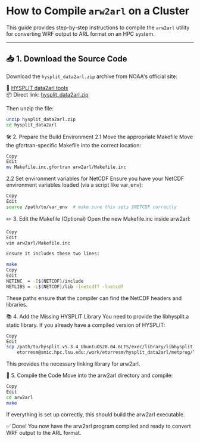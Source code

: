 # How to Compile `arw2arl` on a Cluster

This guide provides step-by-step instructions to compile the `arw2arl` utility for converting WRF output to ARL format on an HPC system.

---

## 📥 1. Download the Source Code

Download the `hysplit_data2arl.zip` archive from NOAA's official site:

📎 [HYSPLIT data2arl tools](https://www.ready.noaa.gov/HYSPLIT_data2arl.php)  
📦 Direct link: [hysplit_data2arl.zip](https://www.ready.noaa.gov/data/web/models/hysplit4/decoders/hysplit_data2arl.zip)

Then unzip the file:

```bash
unzip hysplit_data2arl.zip
cd hysplit_data2arl
```
🛠️ 2. Prepare the Build Environment
2.1 Move the appropriate Makefile
Move the gfortran-specific Makefile into the correct location:

```bash
Copy
Edit
mv Makefile.inc.gfortran arw2arl/Makefile.inc
```
2.2 Set environment variables for NetCDF
Ensure you have your NetCDF environment variables loaded (via a script like var_env):

```bash
Copy
Edit
source /path/to/var_env  # make sure this sets $NETCDF correctly
```
✏️ 3. Edit the Makefile (Optional)
Open the new Makefile.inc inside arw2arl:

```bash
Copy
Edit
vim arw2arl/Makefile.inc

Ensure it includes these two lines:

make
Copy
Edit
NETINC  = -I$(NETCDF)/include
NETLIBS = -L$(NETCDF)/lib -lnetcdff -lnetcdf
```
These paths ensure that the compiler can find the NetCDF headers and libraries.

📚 4. Add the Missing HYSPLIT Library
You need to provide the libhysplit.a static library. If you already have a compiled version of HYSPLIT:

```bash
Copy
Edit
scp /path/to/hysplit.v5.3.4_UbuntuOS20.04.6LTS/exec/library/libhysplit.a \
    etorresm@smic.hpc.lsu.edu:/work/etorresm/hysplit_data2arl/metprog/library/
```
This provides the necessary linking library for arw2arl.

🧱 5. Compile the Code
Move into the arw2arl directory and compile:

```bash
Copy
Edit
cd arw2arl
make
```
If everything is set up correctly, this should build the arw2arl executable.

✅ Done!
You now have the arw2arl program compiled and ready to convert WRF output to the ARL format.
